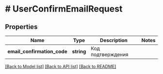 # # UserConfirmEmailRequest

## Properties

Name | Type | Description | Notes
------------ | ------------- | ------------- | -------------
**email_confirmation_code** | **string** | Код подтверждения |

[[Back to Model list]](../../README.md#models) [[Back to API list]](../../README.md#endpoints) [[Back to README]](../../README.md)

